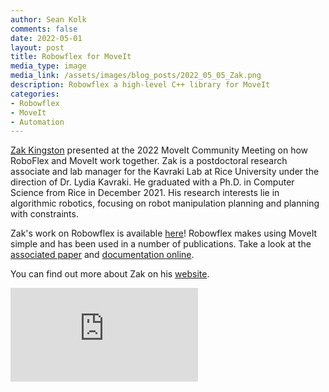 ```yaml
---
author: Sean Kolk
comments: false
date: 2022-05-01
layout: post
title: Robowflex for MoveIt
media_type: image
media_link: /assets/images/blog_posts/2022_05_05_Zak.png
description: Robowflex a high-level C++ library for MoveIt
categories:
- Robowflex
- MoveIt
- Automation
---
```


 [Zak Kingston](https://github.com/zkingston) presented at the 2022 MoveIt Community Meeting on how RoboFlex and MoveIt work together. Zak is a postdoctoral research associate and lab manager for the Kavraki Lab at Rice University under the direction of Dr. Lydia Kavraki. He graduated with a Ph.D. in Computer Science from Rice in December 2021. His research interests lie in algorithmic robotics, focusing on robot manipulation planning and planning with constraints.

 Zak's work on Robowflex is available [here](https://github.com/KavrakiLab/robowflex)! Robowflex makes using MoveIt simple and has been used in a number of publications. Take a look at the [associated paper](http://zkingston.com/#Kingston2021) and [documentation online](https://kavrakilab.github.io/robowflex/).

You can find out more about Zak on his [website](http://zkingston.com/).

<div class="iframe-container">
<div class="text-center">
<iframe src="https://www.youtube-nocookie.com/embed/mPDE3QSkLJ0" title="YouTube video player" frameborder="0" allow="accelerometer; autoplay; clipboard-write; encrypted-media; gyroscope; picture-in-picture" allowfullscreen></iframe>
</div>
</div>
<br>
